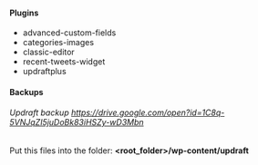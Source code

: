 #### Plugins
- advanced-custom-fields
- categories-images
- classic-editor
- recent-tweets-widget
- updraftplus

#### Backups
###### Updraft backup https://drive.google.com/open?id=1C8q-5VNJqZI5juDoBk83iHSZy-wD3Mbn
Put this files into the folder: **<root_folder>/wp-content/updraft**
